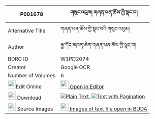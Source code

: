 |P001678|གསུང་འབུམ། གཞན་ཕན་ཆོས་ཀྱི་སྣང་བ། 
| --- | --- 
|Alternative Title |གཞན་ཕན་ཆོས་ཀྱི་སྣང་བའི་གསུང་འབུམ།
|Author| རྒྱ་ཀོང་མཁན་ཆེན་གཞན་ཕན་ཆོས་ཀྱི་སྣང་བ།
|BDRC ID | W1PD2074
|Creator | Google OCR
|Number of Volumes| 6
|<img width="25" src="https://img.icons8.com/color/25/000000/edit-property.png">Edit Online| [<img width="25" src="https://avatars.githubusercontent.com/u/45091458?s=200&v=4"> Open in Editor](http://editor.openpecha.org/P001678)
|<img width="25" src="https://img.icons8.com/fluent/48/000000/download-2.png"/>  Download | [![](https://img.icons8.com/color/20/000000/txt.png)Plain Text](https://github.com/ta4tsering/P001678/releases/download/v1/sungbum_shyenpen_chö_kyi_nangwa_plain_P001678.zip), [![](https://img.icons8.com/color/20/000000/txt.png)Text with Pagination](https://github.com/ta4tsering/P001678/releases/tag/v1/sungbum_shyenpen_chö_kyi_nangwa_pages_P001678.zip)
|<img width="25" src="https://img.icons8.com/plasticine/100/000000/pictures-folder.png"/>  Source Images | [<img width="25" src="https://library.bdrc.io/icons/BUDA-small.svg"> Images of text file open in BUDA](https://library.bdrc.io/show/bdr:W1PD2074)
